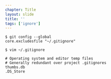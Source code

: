```yaml
---
chapter: Title
layout: slide
title: ''
tags: ['ignore']
---
```


	$ git config --global
	core.excludesfile "~/.gitignore"

	$ vim ~/.gitignore

	# Operating system and editor temp files
	# Generally redundant over project .gitignores
	thumbs.db
	.DS_Store